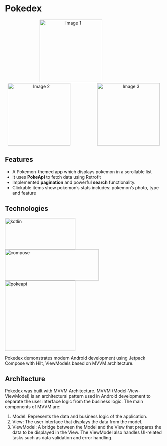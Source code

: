 # Pokedex
<p align="center">
  <img src="https://user-images.githubusercontent.com/78906777/215390794-60841f42-e612-4a94-a45a-3ceb82f22e1d.png" width="200" alt="Image 1" style="padding-right:20px;" />
  &nbsp;&nbsp;&nbsp;&nbsp;&nbsp;&nbsp;&nbsp;&nbsp;&nbsp;&nbsp;&nbsp;&nbsp;&nbsp;&nbsp;&nbsp;
  <img src="https://user-images.githubusercontent.com/78906777/215390866-e71cf3c9-b3e7-4649-9570-d2a21763cd70.png" width="200" alt="Image 2" style="padding-right:20px;" />
  &nbsp;&nbsp;&nbsp;&nbsp;&nbsp;&nbsp;&nbsp;&nbsp;&nbsp;&nbsp;&nbsp;&nbsp;&nbsp;&nbsp;&nbsp;
  <img src="https://user-images.githubusercontent.com/78906777/215390887-c84b31e2-be57-45a0-8d5b-20fb315d0447.png" width="200" alt="Image 3" />
</p>

## Features

* A Pokemon-themed app which displays pokemon in a scrollable list
* It uses <b>PokeApi</b> to fetch data using Retrofit
* Implemented <b>pagination</b> and powerful <b>search</b> functionality.
* Clickable items show pokemon’s stats includes: pokemon’s photo, type and feature

## Technologies

<p>
<img src="https://user-images.githubusercontent.com/78906777/215395311-874201ba-da6d-4b91-a14f-5dd58a4f200f.png" width="225" height="100" alt="kotlin" />
<img src="https://user-images.githubusercontent.com/78906777/215394528-2fd5d861-909b-42a9-995c-c346388fc30e.png" width="300" height="100" alt="compose" />
<img src="https://user-images.githubusercontent.com/78906777/215393026-920cef2c-6d5c-4b66-8cea-bcc9c7827ee5.png" width="225" alt="pokeapi"/>
</p>

Pokedex demonstrates modern Android development using Jetpack Compose with Hilt, ViewModels based on MVVM architecture.

## Architecture

Pokedex was built with MVVM Architecture. MVVM (Model-View-ViewModel) is an architectural pattern used in Android development to separate the user interface logic from the business logic. The main components of MVVM are:
1. Model: Represents the data and business logic of the application.
2. View: The user interface that displays the data from the model.
3. ViewModel: A bridge between the Model and the View that prepares the data to be displayed in the View. The ViewModel also handles UI-related tasks such as data validation and error handling.
